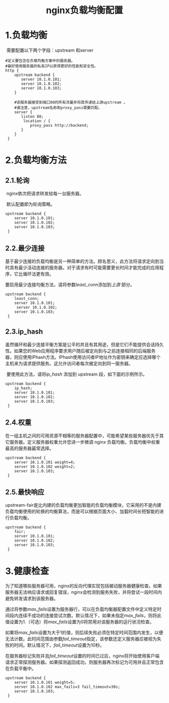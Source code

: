 <center><h1>nginx负载均衡配置</h1></center>

# 1.负载均衡

​	需要配置以下两个字段：upstream 和server

~~~
#定义要包含在负载均衡方案中的服务器。  
#最好使用服务器的私有IP以获得更好的性能和安全性。 
http {
    upstream backend {
       server 10.1.0.101;
       server 10.1.0.102;
       server 10.1.0.103;
    }
  
    #该服务器接受到端口80的所有流量并将其传递给上游upstream 。
    #请注意，upstream名称和proxy_pass需要匹配。
    server {
       listen 80;
        location / {
           proxy_pass http://backend;
       }
    }
 }
~~~

# 2.负载均衡方法

## 2.1.轮询

​	nginx依次把请求转发给每一台服务器。

​	默认配置即为轮询策略。

~~~
upstream backend {
    server 10.1.0.101;
    server 10.1.0.102;
    server 10.1.0.103;
 }
~~~

## 2.2.最少连接

​	基于最少连接的负载均衡是另一种简单的方法。顾名思义，此方法将请求定向到当时具有最少活动连接的服务器。对于请求有时可能需要更长时间才能完成的应用程序，它比循环法更有效。

​	要启用最少连接均衡方法，请将参数*least_conn*添加到*上游* 部分。

~~~
upstream backend {
    least_conn;
    server 10.1.0.101;
     server 10.1.0.102;
    server 10.1.0.103;
 }
~~~

## 2.3.ip_hash

​	虽然循环和最少连接平衡方案是公平的并且有其用途，但是它们不能提供会话持久性。如果您的Web应用程序要求用户随后被定向到与之前连接相同的后端服务器，则应使用IPhash方法。IPhash使用访问者IP地址作为密钥来确定应选择哪个主机来为请求提供服务。这允许访问者每次被定向到同一服务器。

​	要使用此方法，请将*ip_hash* 添加到 upstream 段，如下面的示例所示。

~~~
upstream backend {
    ip_hash;
    server 10.1.0.101;
    server 10.1.0.102;
    server 10.1.0.103;
 }
~~~

## 2.4.权重

​	在一组主机之间的可用资源不相等的服务器配置中，可能希望某些服务器优先于其它服务器。定义服务器权重允许您进一步微调 nginx 负载均衡。负载均衡中权重最高的服务器最常选择。

~~~
upstream backend {
    server 10.1.0.101 weight=4;
    server 10.1.0.102 weight=2;
    server 10.1.0.103;
 }
~~~

## 2.5.最快响应

​	upstream-fair是比内建的负载均衡更加智能的负载均衡模块，它采用的不是内建负载均衡使用的轮换的均衡算法，而是可以根据页面大小、加载时间长短智能的进行负载均衡。

~~~
upstream backend {
    fair;
    server 10.1.0.101;
    server 10.1.0.102;
    server 10.1.0.103;
 }
~~~

# 3.健康检查

​	为了知道哪些服务器可用，nginx的反向代理实现包括被动服务器健康检查。如果服务器无法响应请求或回复错误，nginx会检测到服务失败，并将尝试一段时间内避免转发请求到该服务器。

​	通过将参数*max_fails*设置为服务器行，可以在负载均衡器配置文件中定义特定时间段内连续不成功的连接尝试次数。默认情况下，如果未指定*max_fails*，则将此值设置为1.（可选）将*max_fails*设置为0将禁用对该服务器的运行状况检查。

​	如果将*max_fails*设置为大于1的值，则后续失败必须在特定时间范围内发生，以便无法计数。此时间范围由参数*fail_timeout*指定，该参数还定义服务器应被视为失败的时间。默认情况下，*fail_timeout*设置为10秒。

​	在服务器标记失败并且*fail_timeout*设置的时间已过后，nginx将开始使用客户端请求正常探测服务器。如果探测返回成功，则服务器再次标记为可用并且正常包含在负载平衡中。

~~~
upstream backend {
    server 10.1.0.101 weight=5;
    server 10.1.0.102 max_fails=3 fail_timeout=30s;
    server 10.1.0.103;
 }
~~~